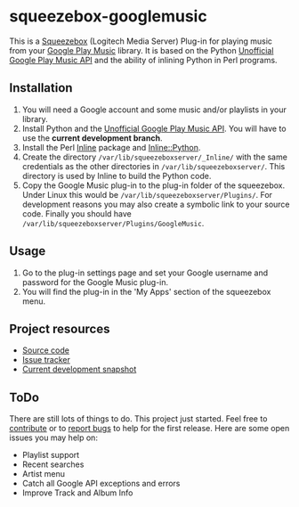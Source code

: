 squeezebox-googlemusic
======================

This is a [Squeezebox](http://www.mysqueezebox.com/) (Logitech Media
Server) Plug-in for playing music from your [Google Play
Music](https://play.google.com/music/) library. It is based on the
Python [Unofficial Google Play Music
API](http://unofficial-google-music-api.readthedocs.org/) and the
ability of inlining Python in Perl programs.

Installation
------------

1. You will need a Google account and some music and/or playlists in
   your library.
2. Install Python and the [Unofficial Google Play Music
   API](https://github.com/simon-weber/Unofficial-Google-Music-API>). You
   will have to use the **current development branch**.
3. Install the Perl [Inline](http://search.cpan.org/~ingy/Inline/)
   package and
   [Inline::Python](http://search.cpan.org/~nine/Inline-Python/).
4. Create the directory `/var/lib/squeezeboxserver/_Inline/` with the
   same credentials as the other directories in
   `/var/lib/squeezeboxserver/`. This directory is used by Inline to
   build the Python code.
5. Copy the Google Music plug-in to the plug-in folder of the
   squeezebox. Under Linux this would be
   `/var/lib/squeezeboxserver/Plugins/`. For development reasons you
   may also create a symbolic link to your source code. Finally you
   should have `/var/lib/squeezeboxserver/Plugins/GoogleMusic`.

Usage
-----

1. Go to the plug-in settings page and set your Google username and
   password for the Google Music plug-in.
2. You will find the plug-in in the 'My Apps' section of the
   squeezebox menu.
 
Project resources
-----------------

* [Source code](https://github.com/hechtus/squeezebox-googlemusic)
* [Issue tracker](https://github.com/hechtus/squeezebox-googlemusic/issues)
* [Current development snapshot](https://github.com/hechtus/squeezebox-googlemusic/archive/master.zip)

ToDo
----

There are still lots of things to do. This project just
started. Feel free to
[contribute](https://help.github.com/articles/fork-a-repo) or to
[report
bugs](https://github.com/hechtus/squeezebox-googlemusic/issues) to
help for the first release. Here are some open issues you may help on:

* Playlist support
* Recent searches
* Artist menu
* Catch all Google API exceptions and errors
* Improve Track and Album Info

